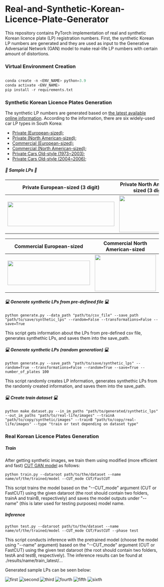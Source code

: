 # Real-and-Synthetic-Korean-Licence-Plate-Generator

This repository contains PyTorch implementation of real and synthetic Korean licence plate (LP) registration numbers. First, the synthetic Korean LP numbers are generated and they are used as input to the Generative Adversarial Network (GAN) model to make real-life LP numbers with certain amount of distortions.

### Virtual Environment Creation

```python

conda create -n <ENV_NAME> python=3.9
conda activate <ENV_NAME>
pip install -r requirements.txt

```

### Synthetic Korean Licence Plates Generation
The synthetic LP numbers are generated based on [the latest available online information](https://en.wikipedia.org/wiki/Vehicle_registration_plates_of_South_Korea). According to the information, there are six widely-used car LP types in South Korea:

* [Private (European-sized)](https://upload.wikimedia.org/wikipedia/commons/3/3d/Plak-Shakhsi-KOR.png);
* [Private (North American-sized)](https://upload.wikimedia.org/wikipedia/commons/1/18/Plak-Shakhsi-335x155-KOR.png);
* [Commercial (European-sized)](https://upload.wikimedia.org/wikipedia/commons/e/e2/Plak-Tejari-KOR.png);
* [Commercial (North American-sized)](https://upload.wikimedia.org/wikipedia/commons/6/6f/Plak-Tejari-335x170-KOR.png);
* [Private Cars Old-style (1973~2003)](https://upload.wikimedia.org/wikipedia/commons/9/9c/ROK_Vehicle_Registration_Plate_for_Private_Passenger_Car_-_Daegu%281996-2004%29.jpg);
* [Private Cars Old-style (2004~2006)](https://en.wikipedia.org/wiki/File:ROK_Vehicle_Registration_Plate_for_Private_Passenger_Car(2004-2006).jpg);

##### 🚗 Sample LPs 🚗

|Private European-sized (3 digit) | Private North American-sized (3 digit) | Private European-sized (2 digit) | Private North American-sized (2 digit) |
|       :----:       |     :----:        |         :----:         |        :----:         | 
| <img src=https://user-images.githubusercontent.com/50166164/218385697-113a1610-d3e0-4ccb-8212-8bc68556e4d9.jpg width=350px height=80px> | <img src=https://user-images.githubusercontent.com/50166164/218386944-87f51541-5016-44c7-9d2d-0b45e073e621.jpg width=200px height=120px> | <img src=https://user-images.githubusercontent.com/50166164/218628189-0dab45b8-ed2c-4bef-84da-00c42dccc786.jpg width=320px height=80px> | <img src=https://user-images.githubusercontent.com/50166164/218628118-21eab9ea-7619-41e2-889c-311caf1c5a53.jpg width=200px height=120px> |

| Commercial European-sized | Commercial North American-sized | Private Cars Old-style | Private Cars Old-style |
|       :----:       |     :----:        |         :---:         |        :---:         | 
| <img src=https://user-images.githubusercontent.com/50166164/218385792-7de1be1a-51e9-48a4-991f-9948382e8fb3.jpg width=270px height=80px> | <img src=https://user-images.githubusercontent.com/50166164/218386808-c14fd229-fb3f-4464-8859-1c6c0fd6b94f.jpg width=200px height=120px> | <img src=https://user-images.githubusercontent.com/50166164/218387305-df52063b-c9e3-48e7-8ec2-f62b41edfb8c.jpg width=200px height=120px> | <img src=https://user-images.githubusercontent.com/50166164/218387367-728251b9-db74-455b-8952-5db5d98133d6.jpg width=200px height=120px> |

##### :computer: Generate synthetic LPs from pre-defined file :computer:
```
python generate.py --data_path "path/to/csv_file" --save_path "path/to/save/synthetic_lps" --random=False --transformations=False --save=True
```
This script gets information about the LPs from pre-defined csv file, generates synthethic LPs, and saves them into the save_path.

##### :computer: Generate synthetic LPs (random generation) :computer:
```
python generate.py --save_path "path/to/save/synthetic_lps" --random=True --transformations=False --random=True --save=True --number_of_plates 100
```
This script randomly creates LP information, generates synthethic LPs from the randomly created information, and saves them into the save_path.

##### :computer: Create train dataset :computer:
```
python make_dataset.py --in_im_paths "path/to/generated/synthetic_lps" --out_im_paths "path/to/real-life/images" --trainA "path/to/copy/synthetic/images" --trainB "path/to/copy/real-life/images" --type "train or test depending on dataset type"
```

### Real Korean Licence Plates Generation

##### Train

After getting synthetic images, we train them using modified (more efficient and fast) [CUT GAN model](https://github.com/taesungp/contrastive-unpaired-translation) as follows:

```
python train.py --dataroot path/to/the/dataset --name name/of/the/trained/model --CUT_mode CUT/FastCUT
```
This script trains the model based on the "--CUT_mode" argument (CUT or FastCUT) using the given dataroot (the root should contain two folders, trainA and trainB, respectively) and saves the model outputs under "--name" (this is later used for testing purposes) model name.

##### Inference

```
python test.py --dataroot path/to/the/dataset --name name/of/the/trained/model --CUT_mode CUT/FastCUT --phase test
```
This script conducts inference with the pretrained model (choose the model using "--name" argument) based on the "--CUT_mode" argument (CUT or FastCUT) using the given test dataroot (the root should contain two folders, testA and testB, respectively). The inference results can be found at ./results/name/train_latest/...

Generated sample LPs can be seen below:

![first](https://user-images.githubusercontent.com/50166164/219285736-0a9e8771-d05b-4da2-973b-7eef434610e8.png)
![second](https://user-images.githubusercontent.com/50166164/219285778-9b32996a-ae7a-4456-adda-359ffff46ebf.png)
![third](https://user-images.githubusercontent.com/50166164/219287897-0734fce3-1df8-4899-868e-c94e2cbb6898.png)
![fourth](https://user-images.githubusercontent.com/50166164/219287922-e8a6ec2f-8041-4972-a795-e023338bd894.png)
![fifth](https://user-images.githubusercontent.com/50166164/219287934-9f485ecc-616e-4805-9808-4dfb667979d6.png)
![sixth](https://user-images.githubusercontent.com/50166164/219287955-ec52f52d-ae88-4f29-b3c7-5466f454b76c.png)









